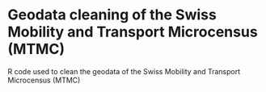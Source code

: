 # Geodata cleaning of the Swiss Mobility and Transport Microcensus (MTMC)
R code used to clean the geodata of the Swiss Mobility and Transport Microcensus (MTMC)
